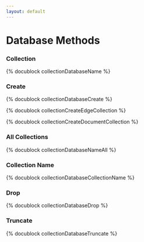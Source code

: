 ```yaml
---
layout: default
---
```

Database Methods
================

### Collection
<!-- arangod/V8Server/v8-vocbase.cpp -->
{% docublock collectionDatabaseName %}

### Create
<!-- arangod/V8Server/v8-vocindex.cpp -->
{% docublock collectionDatabaseCreate %}

<!-- arangod/V8Server/v8-vocindex.cpp -->
{% docublock collectionCreateEdgeCollection %}

<!-- arangod/V8Server/v8-vocindex.cpp -->
{% docublock collectionCreateDocumentCollection %}

### All Collections
<!-- arangod/V8Server/v8-vocbase.cpp -->
{% docublock collectionDatabaseNameAll %}

### Collection Name
<!-- arangod/V8Server/v8-vocbase.cpp -->
{% docublock collectionDatabaseCollectionName %}

### Drop
<!-- js/server/modules/org/arangodb/arango-database.js -->
{% docublock collectionDatabaseDrop %}

### Truncate
<!-- js/server/modules/org/arangodb/arango-database.js -->
{% docublock collectionDatabaseTruncate %}